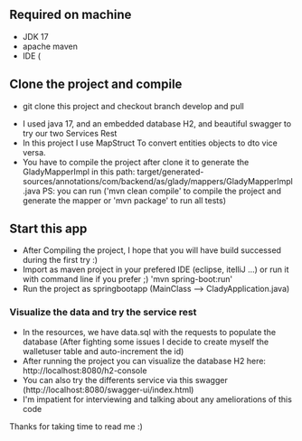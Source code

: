 ## Required on machine
 - JDK 17 
 - apache maven
 - IDE (

## Clone the project and compile

- git clone this project and checkout branch develop and pull
* I used java 17, and an embedded database H2, and beautiful swagger to try our two Services Rest
* In this project I use MapStruct To convert entities objects to dto vice versa.
* You have to compile the project after clone it to generate the GladyMapperImpl
	in this path: target/generated-sources/annotations/com/backend/as/glady/mappers/GladyMapperImpl.java
   PS: you can run ('mvn clean compile' to compile the project and generate the mapper or 'mvn package' to run all tests)

## Start this app

* After Compiling the project, I hope that you will have build successed during the first try :) 
* Import as maven project in your prefered IDE (eclipse, itelliJ ...) or run it with command line if you prefer ;) 'mvn spring-boot:run'
* Run the project as springbootapp (MainClass --> CladyApplication.java)

### Visualize the data and try the service rest

* In the resources, we have data.sql with the requests to populate the database
	(After fighting some issues I decide to create myself the walletuser table and auto-increment the id)
* After running the project you can visualize the database H2 here: http://localhost:8080/h2-console
* You can also try the differents service via this swagger (http://localhost:8080/swagger-ui/index.html)
* I'm impatient for interviewing and talking about any ameliorations of this code

Thanks for taking time to read me :) 


